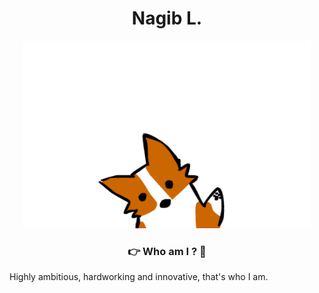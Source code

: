 <h1 align="center">Nagib L.</h1>
<p align="center">
<kbd>
<img width="460" height="300" src="./hi.gif"/>
</kbd>
</p>

<h3 align="center">👉 Who am I ? 🤏</h3>
Highly ambitious, hardworking and innovative, that's who I am.
<!-- <img src="https://img.shields.io/badge/GIT-E44C30?style=for-the-badge&logo=git&logoColor=white"/> -->
